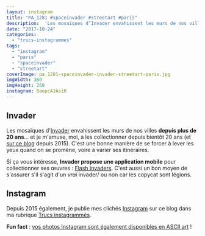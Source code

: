 ```yaml
---
layout: instagram
title: "PA_1281 #spaceinvader #streetart #paris"
description:  'Les mosaïques d’Invader envahissent les murs de nos villes depuis plus de 20 ans… et je m’amuse, moi, à les collectionner depuis bientôt 20 ans (et sur ce blog depuis 2015). C’est une bonne manière de se forcer à lever les yeux quand on se promène, voire à varier ses itinéraires.'
date: "2017-10-24"
categories: 
  - "trucs-instagrammes"
tags: 
  - "instagram"
  - "paris"
  - "spaceinvader"
  - "streetart"
coverImage: pa_1281-spaceinvader-invader-streetart-paris.jpg
imgWidth: 360
imgHeight: 269
instagram: BaopcAJAsiR
---
```


## Invader

Les mosaïques d'[Invader](https://fr.wikipedia.org/wiki/Invader_%28artiste%29) envahissent les murs de nos villes **depuis plus de 20 ans**... et je m'amuse, moi, à les collectionner depuis bientôt 20 ans (et [sur ce blog](https://www.6x8.org/tag/spaceinvader/) depuis 2015). C'est une bonne manière de se forcer à lever les yeux quand on se promène, voire à varier ses itinéraires.

Si ça vous intéresse, **Invader propose une application mobile** pour collectionner ses œuvres : [Flash Invaders](http://www.space-invaders.com/flashinvaders/). C'est aussi un bon moyen de s'assurer s'il s'agit d'un _vrai_ invader/ ou non car les copycat sont légions.

## Instagram

Depuis 2015 également, je publie mes clichés [Instagram](https://www.instagram.com/zemoko/) sur ce blog dans ma rubrique [Trucs instagrammés](/category/trucs-pris-en-photos/trucs-instagrammes/).

**Fun fact** : [vos photos Instagram sont également disponibles en ASCII art](https://www.6x8.org/2016/01/le-saviez-tu-instagram-en-ascii-art/) !
